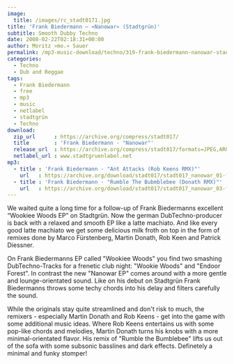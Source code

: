```yaml
---
image:
  title: /images/rc_stadt0171.jpg
title: 'Frank Biedermann – »Nanowar« (Stadtgrün)'
subtitle: Smooth Dubby Techno
date: 2008-02-22T02:18:31+00:00
author: Moritz »mo.« Sauer
permalink: /mp3-music-download/techno/319-frank-biedermann-nanowar-stadtgrun
categories:
  - Techno
  - Dub and Reggae
tags:
  - Frank Biedermann
  - free
  - mp3
  - music
  - netlabel
  - stadtgrün
  - Techno
download:
  zip_url      : https://archive.org/compress/stadt017/
  title        : 'Frank Biedermann - "Nanowar"'
  release_url  : https://archive.org/compress/stadt017/formats=JPEG,ARCHIVE%20BITTORRENT,METADATA,VBR%20MP3
  netlabel_url : www.stadtgruenlabel.net
mp3:
  - title : 'Frank Biedermann - "Ant Attacks (Rob Keens RMX)"'
    url   : https://archive.org/download/stadt017/stadt017_nanowar_01-frank_biedermann_-_ant_attacks.mp3
  - title : 'Frank Biedermann - "Rumble The Bubmblebee (Donath RMX)"'
    url   : https://archive.org/download/stadt017/stadt017_nanowar_03-frank_biedermann_-_rumble_the_bumblebee.mp3
---
```

We waited quite a long time for a follow-up of Frank Biedermanns excellent “Wookiee Woods EP” on Stadtgrün. Now the german DubTechno-producer is back with a relaxed and smooth EP like a latte machiato. And like every good latte machiato we get some delicious milk froth on top in the form of remixes done by Marco Fürstenberg, Martin Donath, Rob Keen and Patrick Diessner.<!--more-->

On Frank Biedermanns EP called "Wookiee Woods" you find two smashing DubTechno-Tracks for a frenetic club night: "Wookie Woods" and "Endoor Forest". In contrast the new "Nanowar EP" comes around with a more gentle and lounge-orientated sound. Like on his debut on Stadtgrün Frank Biedermanns throws some techy chords into his delay and filters carefully the sound.

While the originals stay quite streamlined and don't risk to much, the remixers - especially Martin Donath and Rob Keens - get into the game with some additional music ideas. Where Rob Keens entertains us with some pop-like chords and melodies, Martin Donath turns his knobs with a more minimal-orientated flavor. His remix of "Rumble the Bumblebee" lifts us out of the sofa with some subsonic basslines and dark effects. Definetely a minimal and funky stomper!
